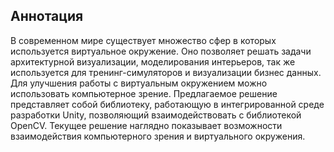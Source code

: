 ## Аннотация
В современном мире существует множество сфер в которых используется виртуальное окружение. Оно позволяет решать задачи архитектурной визуализации, моделирования интерьеров, так же используется для тренинг-симуляторов и визуализации бизнес данных. Для улучшения работы с виртуальным окружением можно использовать компьютерное зрение.
Предлагаемое решение представляет собой библиотеку, работающую в интегрированной среде разработки Unity, позволяющий взаимодействовать с библиотекой OpenCV. Текущее решение наглядно показывает возможности взаимодействия компьютерного зрения и виртуального окружения.
